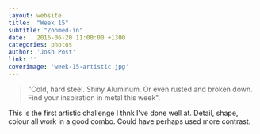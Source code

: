 ```yaml
---
layout: website
title:  "Week 15"
subtitle: "Zoomed-in"
date:   2016-06-20 11:00:00 +1300
categories: photos
author: 'Josh Post'
link: ''
coverimage: 'week-15-artistic.jpg'
---
```


> "Cold, hard steel. Shiny Aluminum. Or even rusted and broken down. Find your inspiration in metal this week".

This is the first artistic challenge I thnk I've done well at. Detail, shape, colour all work in a good combo. Could have perhaps used more contrast.